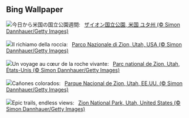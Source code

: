 ## Bing Wallpaper
![](https://www.bing.com/th?id=OHR.ZionValley_JA-JP1023148962_UHD.jpg&w=1000)今日から米国の国立公園週間:&nbsp;&ensp;[ザイオン国立公園, 米国 ユタ州 (© Simon Dannhauer/Getty Images)](https://www.bing.com/th?id=OHR.ZionValley_JA-JP1023148962_UHD.jpg)
<br><br/>
![](https://www.bing.com/th?id=OHR.ZionValley_IT-IT1237391753_UHD.jpg&w=1000)Il richiamo della roccia:&nbsp;&ensp;[Parco Nazionale di Zion, Utah, USA (© Simon Dannhauer/Getty Images)](https://www.bing.com/th?id=OHR.ZionValley_IT-IT1237391753_UHD.jpg)
<br><br/>
![](https://www.bing.com/th?id=OHR.ZionValley_FR-FR4910447899_UHD.jpg&w=1000)Un voyage au cœur de la roche vivante:&nbsp;&ensp;[Parc national de Zion, Utah, États-Unis (© Simon Dannhauer/Getty Images)](https://www.bing.com/th?id=OHR.ZionValley_FR-FR4910447899_UHD.jpg)
<br><br/>
![](https://www.bing.com/th?id=OHR.ZionValley_ES-ES3051360376_UHD.jpg&w=1000)Cañones colorados:&nbsp;&ensp;[Parque Nacional de Zion, Utah, EE.UU. (© Simon Dannhauer/Getty Images)](https://www.bing.com/th?id=OHR.ZionValley_ES-ES3051360376_UHD.jpg)
<br><br/>
![](https://www.bing.com/th?id=OHR.ZionValley_EN-GB5278363127_UHD.jpg&w=1000)Epic trails, endless views:&nbsp;&ensp;[Zion National Park, Utah, United States (© Simon Dannhauer/Getty Images)](https://www.bing.com/th?id=OHR.ZionValley_EN-GB5278363127_UHD.jpg)
<br><br/>
